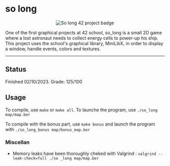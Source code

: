 # so long

<p align="center">
  <img src="https://github.com/ArenKae/42-badges/blob/main/so_longe.png" alt="So long 42 project badge"/>
</p>

One of the first graphical projects at 42 school, so_long is a small 2D game where a lost astronaut needs to collect energy cells to power-up his ship. This project uses the school's graphical library, MiniLibX, in order to display a window, handle events, colors and textures.

---

## Status
Finished 02/10/2023. Grade: 125/100

## Usage
To compile, use ```make``` or ```make all```. To launche the program, use ```./so_long map/map.ber```

To compile with the bonus part, use ```make bonus``` and launch the program with ```./so_long_bonus map/bonus_map.ber```

### Miscellan
- Memory leaks have been thoroughly cheked with Valgrind :
```valgrind --leak-check=full ./so _long map/map.ber```